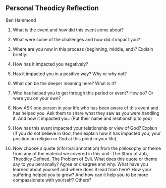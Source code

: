## Personal Theodicy Reflection
Ben Hammond

1. What is the event and how did this event come about?

2. What were some of the challenges and how did it impact you?

3. Where are you now in this process (beginning, middle, end)? Explain briefly.

4. How has it impacted you negatively?

5. Has it impacted you in a positive way? Why or why not?

6. What can be the deeper meaning here? What is it?

7. Who has helped you to get through this period or event? How so? Or were you on your own?

8. Now ASK one person in your life who has been aware of this event and has helped you. Ask them to share what they saw as you were handling it. And how it impacted you. (Put their name and relationship to you)

9. How has this event impacted your relationship or view of God? Explain (if you
do not believe in God, then explain how it has impacted you, your position on
religion or God at this point in your life).

10. Now choose a quote (informal annotation) from the philosophy or theme from any of the material we covered in this unit- The Story of Job, Theodicy Defined, The Problem of Evil. What does this quote or theme say to you personally? Agree or disagree and why. What have you learned about yourself and where does it lead from here? How your suffering helped you to grow? And how can it help you to be more compassionate with yourself? Others?
